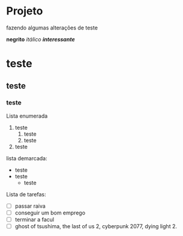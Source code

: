 # Projeto
 fazendo algumas alterações de teste
 
**negrito** 
*itálico*
***interessante***

# teste
## teste
### teste

Lista enumerada
1. teste
   1. teste
   56. teste
500. teste

lista demarcada:

* teste
* teste
   * teste

Lista de tarefas:

- [ ] passar raiva
- [ ] conseguir um bom emprego
- [ ] terminar a facul
- [ ] ghost of tsushima, the last of us 2, cyberpunk 2077, dying light 2.
